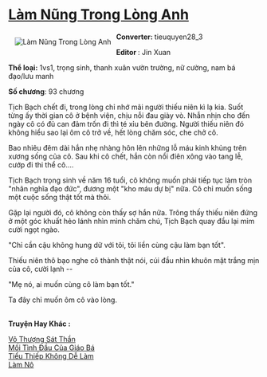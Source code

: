 <a href="https://utruyen.com/truyen/lam-nung-trong-long-anh/19284/" title="Làm Nũng Trong Lòng Anh"><h1>Làm Nũng Trong Lòng Anh</h1></a><div style="display:table"><img align="right" style="float: left; padding: 10px;" src="https://utruyen.com/images/story/200x260/lam-nung-trong-long-anh.jpg" alt="Làm Nũng Trong Lòng Anh"><b>Converter: </b>tieuquyen28_3<p></p><b>Editor </b>: Jin Xuan<p></p><b>Thể loại:</b> 1vs1, trọng sinh, thanh xuân vườn trường, nữ cường, nam bá đạo/lưu manh<p></p><b>Số chương</b>: 93 chương<p></p>Tịch Bạch chết đi, trong lòng chỉ nhớ mãi người thiếu niên kì lạ kia. Suốt từng ấy thời gian cô ở bệnh viện, chịu nỗi đau giày vò. Nhẫn nhịn cho đến ngày cô có đủ can đảm trốn đi thì té xỉu bên đường. Người thiếu niên đó không hiểu sao lại ôm cô trở về, hết lòng chăm sóc, che chở cô. <p></p>Bao nhiêu đêm dài hắn nhẹ nhàng hôn lên những lỗ máu kinh khủng trên xương sống của cô. Sau khi cô chết, hắn còn nổi điên xông vào tang lễ, cướp đi thi thể cô....<p></p>Tịch Bạch trọng sinh về năm 16 tuổi, cô không muốn phải tiếp tục làm tròn "nhân nghĩa đạo đức", đương một "kho máu dự bị" nữa. Cô chỉ muốn sống một cuộc sống thật tốt mà thôi.<p></p>Gặp lại người đó, cô không còn thấy sợ hắn nữa. Trông thấy thiếu niên đứng ở một góc khuất hẻo lánh nhìn mình chăm chú, Tịch Bạch quay đầu lại mỉm cười ngọt ngào.<p></p>"Chỉ cần cậu không hung dữ với tôi, tôi liền cùng cậu làm bạn tốt".<p></p>Thiếu niên thô bạo nghe cô thành thật nói, cúi đầu nhìn khuôn mặt trắng mịn của cô, cười lạnh --<p></p>"Mẹ nó, ai muốn cùng cô làm bạn tốt."<p></p>Ta đây chỉ muốn ôm cô vào lòng.</div><p><br><b>Truyện Hay Khác :</b></p><a href="https://utruyen.com/truyen/vo-thuong-sat-than/16288/" alt="Vô Thượng Sát Thần">Vô Thượng Sát Thần</a><br/><a href="https://github.com/quanluxury/ngontinhhot/tree/master/truyenhay/19292/" alt="Mối Tình Đầu Của Giáo Bá">Mối Tình Đầu Của Giáo Bá</a><br/><a href="https://github.com/quanluxury/ngontinhhot/tree/master/truyenhay/17272/" alt="Tiểu Thiếp Không Dễ Làm">Tiểu Thiếp Không Dễ Làm</a><br/><a href="https://github.com/quanluxury/ngontinhhot/tree/master/truyenhay/13412/" alt="Làm Nô">Làm Nô</a><br/>